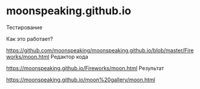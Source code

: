 # moonspeaking.github.io
Тестирование  

Как это работает?

https://github.com/moonspeaking/moonspeaking.github.io/blob/master/Fireworks/moon.html    Редактор кода

https://moonspeaking.github.io/Fireworks/moon.html    Результат

https://moonspeaking.github.io/moon%20gallery/moon.html
